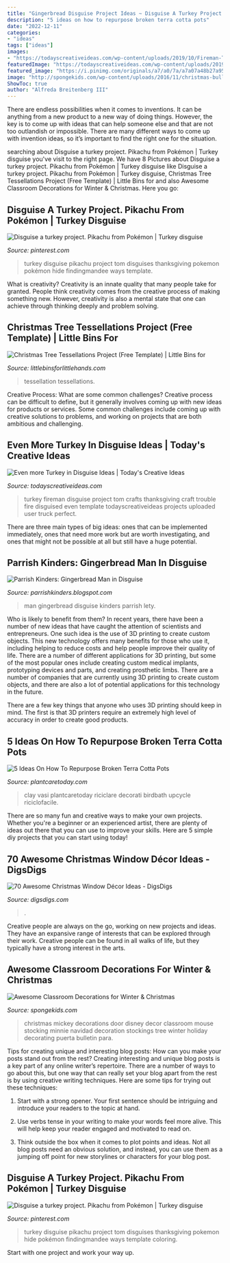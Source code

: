 ```yaml
---
title: "Gingerbread Disguise Project Ideas ~ Disguise A Turkey Project. Pikachu From Pokémon"
description: "5 ideas on how to repurpose broken terra cotta pots"
date: "2022-12-11"
categories:
- "ideas"
tags: ["ideas"]
images:
- "https://todayscreativeideas.com/wp-content/uploads/2019/10/Fireman-Tom-Turkey.jpg"
featuredImage: "https://todayscreativeideas.com/wp-content/uploads/2019/10/Fireman-Tom-Turkey.jpg"
featured_image: "https://i.pinimg.com/originals/a7/a0/7a/a7a07a48b27a959d31074d50b42eadc6.jpg"
image: "http://spongekids.com/wp-content/uploads/2016/11/christmas-bulletin-board/17-christmas-bulletin-board-ideas.jpg"
ShowToc: true
author: "Alfreda Breitenberg III"
---
```



There are endless possibilities when it comes to inventions. It can be anything from a new product to a new way of doing things. However, the key is to come up with ideas that can help someone else and that are not too outlandish or impossible. There are many different ways to come up with invention ideas, so it’s important to find the right one for the situation.

	

		
searching about Disguise a turkey project. Pikachu from Pokémon | Turkey disguise you've visit to the right page. We have 8 Pictures about Disguise a turkey project. Pikachu from Pokémon | Turkey disguise like Disguise a turkey project. Pikachu from Pokémon | Turkey disguise, Christmas Tree Tessellations Project (Free Template) | Little Bins for and also Awesome Classroom Decorations for Winter &amp; Christmas. Here you go:
		
    
## Disguise A Turkey Project. Pikachu From Pokémon | Turkey Disguise

<img loading=lazy src="https://i.pinimg.com/736x/a7/a0/7a/a7a07a48b27a959d31074d50b42eadc6.jpg" onerror="this.onerror=null;this.src='https://tse2.mm.bing.net/th?id=OIP.kswZQLa6mb4Mk-Qyywu80wHaJ3&amp;pid=15.1';" alt="Disguise a turkey project. Pikachu from Pokémon | Turkey disguise">

_Source: pinterest.com_

>turkey disguise pikachu project tom disguises thanksgiving pokemon pokémon hide findingmandee ways template. 

	

What is creativity?
Creativity is an innate quality that many people take for granted. People think creativity comes from the creative process of making something new. However, creativity is also a mental state that one can achieve through thinking deeply and problem solving.

    
## Christmas Tree Tessellations Project (Free Template) | Little Bins For

<img loading=lazy src="https://littlebinsforlittlehands.com/wp-content/uploads/2020/11/IMG_2850-600x800.jpg" onerror="this.onerror=null;this.src='https://tse3.mm.bing.net/th?id=OIP.rb-JfRJvAhA3eyjmK_cruwHaJ4&amp;pid=15.1';" alt="Christmas Tree Tessellations Project (Free Template) | Little Bins for">

_Source: littlebinsforlittlehands.com_

>tessellation tessellations. 

	

Creative Process: What are some common challenges?
Creative process can be difficult to define, but it generally involves coming up with new ideas for products or services. Some common challenges include coming up with creative solutions to problems, and working on projects that are both ambitious and challenging.

    
## Even More Turkey In Disguise Ideas | Today&#039;s Creative Ideas

<img loading=lazy src="https://todayscreativeideas.com/wp-content/uploads/2019/10/Fireman-Tom-Turkey.jpg" onerror="this.onerror=null;this.src='https://tse2.mm.bing.net/th?id=OIP.edNKsiIs-R6FhzlxxD9jWQAAAA&amp;pid=15.1';" alt="Even more Turkey in Disguise Ideas | Today&#039;s Creative Ideas">

_Source: todayscreativeideas.com_

>turkey fireman disguise project tom crafts thanksgiving craft trouble fire disguised even template todayscreativeideas projects uploaded user truck perfect. 

	

There are three main types of big ideas: ones that can be implemented immediately, ones that need more work but are worth investigating, and ones that might not be possible at all but still have a huge potential.

    
## Parrish Kinders: Gingerbread Man In Disguise

<img loading=lazy src="http://4.bp.blogspot.com/-MiLcBTpvwkw/TyWlOFiIi2I/AAAAAAAABCM/VuGLZnQukFE/s1600/DSC07075.JPG" onerror="this.onerror=null;this.src='https://tse1.mm.bing.net/th?id=OIP.93i86trrwr0cpxkDOFwYNAHaJ4&amp;pid=15.1';" alt="Parrish Kinders: Gingerbread Man in Disguise">

_Source: parrishkinders.blogspot.com_

>man gingerbread disguise kinders parrish lety. 

	

Who is likely to benefit from them?
In recent years, there have been a number of new ideas that have caught the attention of scientists and entrepreneurs. One such idea is the use of 3D printing to create custom objects. This new technology offers many benefits for those who use it, including helping to reduce costs and help people improve their quality of life.
There are a number of different applications for 3D printing, but some of the most popular ones include creating custom medical implants, prototyping devices and parts, and creating prosthetic limbs. There are a number of companies that are currently using 3D printing to create custom objects, and there are also a lot of potential applications for this technology in the future.

There are a few key things that anyone who uses 3D printing should keep in mind. The first is that 3D printers require an extremely high level of accuracy in order to create good products.

    
## 5 Ideas On How To Repurpose Broken Terra Cotta Pots

<img loading=lazy src="https://plantcaretoday.com/wp-content/uploads/decoupagepot1.jpg" onerror="this.onerror=null;this.src='https://tse2.mm.bing.net/th?id=OIP.of7srkLuSPmlHhPjjfW3JQAAAA&amp;pid=15.1';" alt="5 Ideas On How To Repurpose Broken Terra Cotta Pots">

_Source: plantcaretoday.com_

>clay vasi plantcaretoday riciclare decorati birdbath upcycle riciclofacile. 

	

There are so many fun and creative ways to make your own projects. Whether you're a beginner or an experienced artist, there are plenty of ideas out there that you can use to improve your skills. Here are 5 simple diy projects that you can start using today!

    
## 70 Awesome Christmas Window Décor Ideas - DigsDigs

<img loading=lazy src="https://www.digsdigs.com/photos/awesome-christmas-window-decor-ideas-12.jpg" onerror="this.onerror=null;this.src='https://tse4.mm.bing.net/th?id=OIP.mfMcCJcC8ggrYviTVAjvJQAAAA&amp;pid=15.1';" alt="70 Awesome Christmas Window Décor Ideas - DigsDigs">

_Source: digsdigs.com_

>. 

	

Creative people are always on the go, working on new projects and ideas. They have an expansive range of interests that can be explored through their work. Creative people can be found in all walks of life, but they typically have a strong interest in the arts.

    
## Awesome Classroom Decorations For Winter &amp; Christmas

<img loading=lazy src="http://spongekids.com/wp-content/uploads/2016/11/christmas-bulletin-board/17-christmas-bulletin-board-ideas.jpg" onerror="this.onerror=null;this.src='https://tse4.mm.bing.net/th?id=OIP.fglqwP9Tj60vEkuAm1R04gHaNI&amp;pid=15.1';" alt="Awesome Classroom Decorations for Winter &amp; Christmas">

_Source: spongekids.com_

>christmas mickey decorations door disney decor classroom mouse stocking minnie navidad decoration stockings tree winter holiday decorating puerta bulletin para. 

	

Tips for creating unique and interesting blog posts: How can you make your posts stand out from the rest?
Creating interesting and unique blog posts is a key part of any online writer’s repertoire. There are a number of ways to go about this, but one way that can really set your blog apart from the rest is by using creative writing techniques. Here are some tips for trying out these techniques:
1. Start with a strong opener. Your first sentence should be intriguing and introduce your readers to the topic at hand.

2. Use verbs tense in your writing to make your words feel more alive. This will help keep your reader engaged and motivated to read on.

3. Think outside the box when it comes to plot points and ideas. Not all blog posts need an obvious solution, and instead, you can use them as a jumping off point for new storylines or characters for your blog post.


    
## Disguise A Turkey Project. Pikachu From Pokémon | Turkey Disguise

<img loading=lazy src="https://i.pinimg.com/originals/a7/a0/7a/a7a07a48b27a959d31074d50b42eadc6.jpg" onerror="this.onerror=null;this.src='https://tse4.mm.bing.net/th?id=OIP.m2En6aSTQpeK5Vn4u_4OFQHaJ4&amp;pid=15.1';" alt="Disguise a turkey project. Pikachu from Pokémon | Turkey disguise">

_Source: pinterest.com_

>turkey disguise pikachu project tom disguises thanksgiving pokemon hide pokémon findingmandee ways template coloring. 

	

Start with one project and work your way up.

